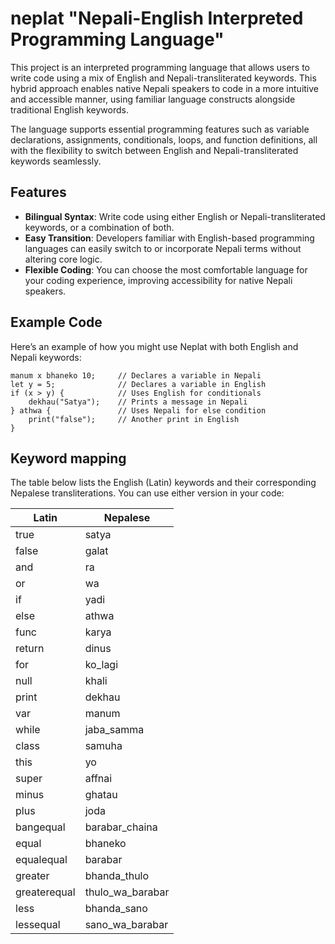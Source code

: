 # neplat "Nepali-English Interpreted Programming Language"

This project is an interpreted programming language that allows users to write code using a mix of English and Nepali-transliterated keywords. This hybrid approach enables native Nepali speakers to code in a more intuitive and accessible manner, using familiar language constructs alongside traditional English keywords.

The language supports essential programming features such as variable declarations, assignments, conditionals, loops, and function definitions, all with the flexibility to switch between English and Nepali-transliterated keywords seamlessly.

## **Features**

- **Bilingual Syntax**: Write code using either English or Nepali-transliterated keywords, or a combination of both.
- **Easy Transition**: Developers familiar with English-based programming languages can easily switch to or incorporate Nepali terms without altering core logic.
- **Flexible Coding**: You can choose the most comfortable language for your coding experience, improving accessibility for native Nepali speakers.

## **Example Code**

Here’s an example of how you might use Neplat with both English and Nepali keywords:

```plaintext
manum x bhaneko 10;     // Declares a variable in Nepali
let y = 5;              // Declares a variable in English
if (x > y) {            // Uses English for conditionals
    dekhau("Satya");    // Prints a message in Nepali
} athwa {               // Uses Nepali for else condition
    print("false");     // Another print in English
}
```

## Keyword mapping

The table below lists the English (Latin) keywords and their corresponding Nepalese transliterations. You can use either version in your code:

| **Latin**     | **Nepalese**     |
|---------------|------------------|
| true          | satya            |
| false         | galat            |
| and           | ra               |
| or            | wa               |
| if            | yadi             |
| else          | athwa            |
| func          | karya            |
| return        | dinus            |
| for           | ko_lagi          |
| null          | khali            |
| print         | dekhau           |
| var           | manum            |
| while         | jaba_samma       |
| class         | samuha           |
| this          | yo               |
| super         | affnai           |
| minus         | ghatau           |
| plus          | joda             |
| bangequal     | barabar_chaina   |
| equal         | bhaneko          |
| equalequal    | barabar          |
| greater       | bhanda_thulo     |
| greaterequal  | thulo_wa_barabar |
| less          | bhanda_sano      |
| lessequal     | sano_wa_barabar  |
